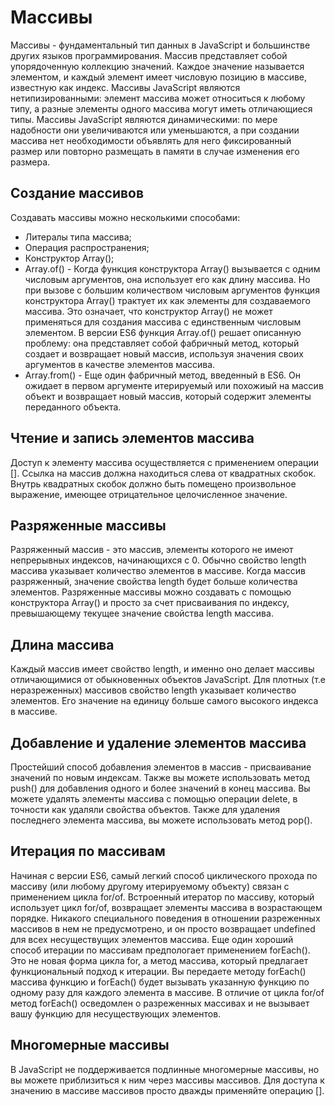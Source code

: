 # Массивы
Массивы - фундаментальный тип данных в JavaScript и большинстве других языков программирования. Массив представляет собой упорядоченную коллекцию значений. Каждое значение называется элементом, и каждый элемент имеет числовую позицию в массиве, известную как индекс. Массивы JavaScript являются нетипизированными: элемент массива может относиться к любому типу, а разные элементы одного массива могут иметь отличающиеся типы. Массивы JavaScript являются динамическими: по мере надобности они увеличиваются или уменьшаются, а при создании массива нет необходимости объявлять для него фиксированный размер или повторно размещать в памяти в случае изменения его размера.

## Создание массивов
Создавать массивы можно несколькими способами:
- Литералы типа массива;
- Операция распространения;
- Конструктор Array();
- Array.of() - Когда функция конструктора Array() вызывается с одним числовым аргументов, она использует его как длину массива. Но при вызове с большим количеством числовым аргументов функция конструктора Array() трактует их как элементы для создаваемого массива. Это означает, что конструктор Array() не может применяться для создания массива с единственным числовым элементом. В версии ES6 функция Array.of() решает описанную проблему: она представляет собой фабричный метод, который создает и возвращает новый массив, используя значения своих аргументов в качестве элементов массива.
- Array.from() - Еще один фабричный метод, введенный в ES6. Он ожидает в первом аргументе итерируемый или похожиый на массив объект и возвращает новый массив, который содержит элементы переданного объекта.

## Чтение и запись элементов массива
Доступ к элементу массива осуществляется с применением операции []. Ссылка на массив должна находиться слева от квадратных скобок. Внутрь квадратных скобок должно быть помещено произвольное выражение, имеющее отрицательное целочисленное значение.

## Разряженные массивы
Разряженный массив - это массив, элементы которого не имеют непрерывных индексов, начинающихся с 0. Обычно свойство length массива указывает количество элементов в массиве. Когда массив разряженный, значение свойства length будет больше количества элементов. Разряженные массивы можно создавать с помощью конструктора Array() и просто за счет присваивания по индексу, превышающему текущее значение свойства length массива.

## Длина массива
Каждый массив имеет свойство length, и именно оно делает массивы отличающимися от обыкновенных объектов JavaScript. Для плотных (т.е неразреженных) массивов свойство length указывает количество элементов. Его значение на единицу больше самого высокого индекса в массиве.

## Добавление и удаление элементов массива
Простейший способ добавления элементов в массив - присваивание значений по новым индексам. Также вы можете использовать метод push() для добавления одного и более значений в конец массива.
Вы можете удалять элементы массива с помощью операции delete, в точности как удаляли свойства объектов. Также для удаления последнего элемента массива, вы можете использовать метод pop().

## Итерация по массивам
Начиная с версии ES6, самый легкий способ циклического прохода по массиву (или любому другому итерируемому объекту) связан с применением цикла for/of. Встроенный итератор по массиву, который использует цикл for/of, возвращает элементы массива в возрастающем порядке. Никакого специального поведения в отношении разреженных массивов в нем не предусмотрено, и он просто возвращает undefined для всех несуществущих элементов массива.
Еще один хороший способ итерации по массивам предпологает применением forEach(). Это не новая форма цикла for, а метод массива, который предлагает функциональный подход к итерации. Вы передаете методу forEach() массива функцию и forEach() будет вызывать указанную функцию по одному разу для каждого элемента в массиве. В отличие от цикла for/of метод forEach() осведомлен о разреженных массивах и не вызывает вашу функцию для несуществующих элементов.

## Многомерные массивы
В JavaScript не поддерживается подлинные многомерные массивы, но вы можете приблизиться к ним через массивы массивов. Для доступа к значению в массиве массивов просто дважды применяйте операцию [].